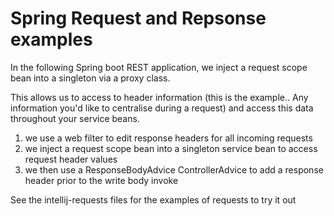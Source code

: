 # Spring Request and Repsonse examples

In the following Spring boot REST application, we inject a request scope bean into a singleton via a proxy class.

This allows us to access to header information (this is the example.. Any information you'd like to centralise during a request) and access this data throughout your service beans.

1. we use a web filter to edit response headers for all incoming requests
2. we inject a request scope bean into a singleton service bean to access request header values
3. we then use a ResponseBodyAdvice ControllerAdvice to add a response header prior to the write body invoke

See the intellij-requests files for the examples of requests to try it out
